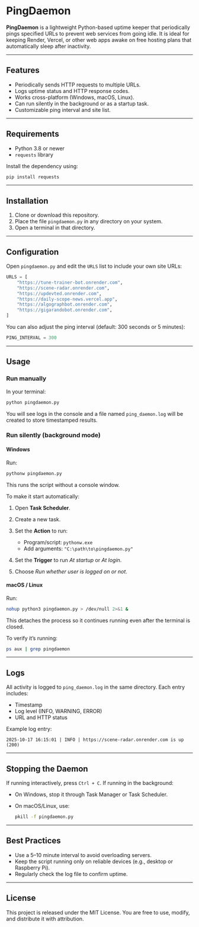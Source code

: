 # PingDaemon

**PingDaemon** is a lightweight Python-based uptime keeper that periodically pings specified URLs to prevent web services from going idle. It is ideal for keeping Render, Vercel, or other web apps awake on free hosting plans that automatically sleep after inactivity.

---

## Features

* Periodically sends HTTP requests to multiple URLs.
* Logs uptime status and HTTP response codes.
* Works cross-platform (Windows, macOS, Linux).
* Can run silently in the background or as a startup task.
* Customizable ping interval and site list.

---

## Requirements

* Python 3.8 or newer
* `requests` library

Install the dependency using:

```bash
pip install requests
```

---

## Installation

1. Clone or download this repository.
2. Place the file `pingdaemon.py` in any directory on your system.
3. Open a terminal in that directory.

---

## Configuration

Open `pingdaemon.py` and edit the `URLS` list to include your own site URLs:

```python
URLS = [
    "https://tune-trainer-bot.onrender.com",
    "https://scene-radar.onrender.com",
    "https://updevted.onrender.com",
    "https://daily-scope-news.vercel.app",
    "https://algographbot.onrender.com",
    "https://gigarandobot.onrender.com",
]
```

You can also adjust the ping interval (default: 300 seconds or 5 minutes):

```python
PING_INTERVAL = 300
```

---

## Usage

### Run manually

In your terminal:

```bash
python pingdaemon.py
```

You will see logs in the console and a file named `ping_daemon.log` will be created to store timestamped results.

### Run silently (background mode)

#### Windows

Run:

```bash
pythonw pingdaemon.py
```

This runs the script without a console window.

To make it start automatically:

1. Open **Task Scheduler**.
2. Create a new task.
3. Set the **Action** to run:

   * Program/script: `pythonw.exe`
   * Add arguments: `"C:\path\to\pingdaemon.py"`
4. Set the **Trigger** to run *At startup* or *At login*.
5. Choose *Run whether user is logged on or not*.

#### macOS / Linux

Run:

```bash
nohup python3 pingdaemon.py > /dev/null 2>&1 &
```

This detaches the process so it continues running even after the terminal is closed.

To verify it’s running:

```bash
ps aux | grep pingdaemon
```

---

## Logs

All activity is logged to `ping_daemon.log` in the same directory.
Each entry includes:

* Timestamp
* Log level (INFO, WARNING, ERROR)
* URL and HTTP status

Example log entry:

```
2025-10-17 16:15:01 | INFO | https://scene-radar.onrender.com is up (200)
```

---

## Stopping the Daemon

If running interactively, press `Ctrl + C`.
If running in the background:

* On Windows, stop it through Task Manager or Task Scheduler.
* On macOS/Linux, use:

  ```bash
  pkill -f pingdaemon.py
  ```

---

## Best Practices

* Use a 5–10 minute interval to avoid overloading servers.
* Keep the script running only on reliable devices (e.g., desktop or Raspberry Pi).
* Regularly check the log file to confirm uptime.

---

## License

This project is released under the MIT License. You are free to use, modify, and distribute it with attribution.

